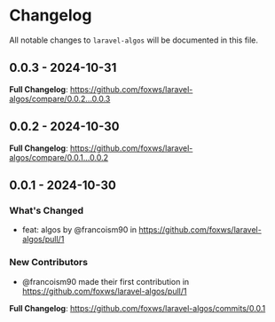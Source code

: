 # Changelog

All notable changes to `laravel-algos` will be documented in this file.

## 0.0.3 - 2024-10-31

**Full Changelog**: https://github.com/foxws/laravel-algos/compare/0.0.2...0.0.3

## 0.0.2 - 2024-10-30

**Full Changelog**: https://github.com/foxws/laravel-algos/compare/0.0.1...0.0.2

## 0.0.1 - 2024-10-30

### What's Changed

* feat: algos by @francoism90 in https://github.com/foxws/laravel-algos/pull/1

### New Contributors

* @francoism90 made their first contribution in https://github.com/foxws/laravel-algos/pull/1

**Full Changelog**: https://github.com/foxws/laravel-algos/commits/0.0.1
